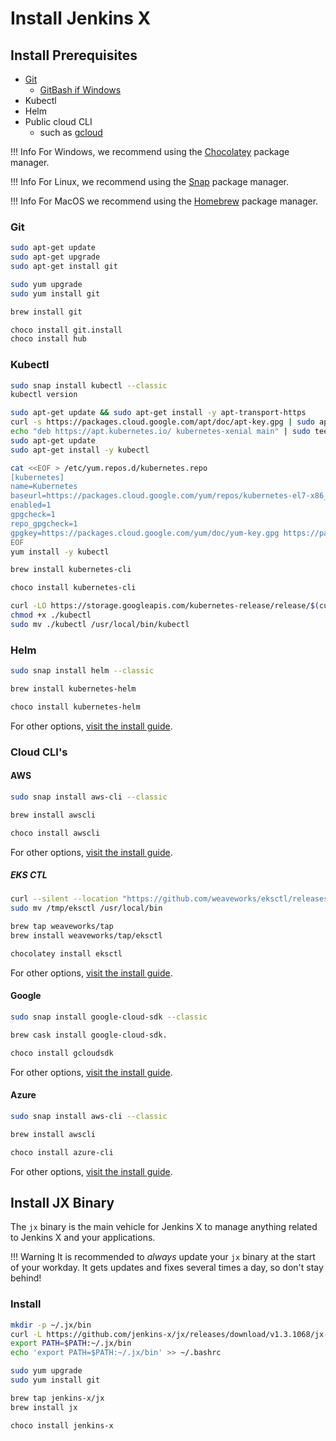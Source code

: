 # Install Jenkins X

## Install Prerequisites

* [Git](https://git-scm.com/download)
    * [GitBash if Windows](https://gitforwindows.org/)
* Kubectl
* Helm
* Public cloud CLI
    * such as [gcloud](https://cloud.google.com/sdk/docs/quickstarts)

!!! Info
    For Windows, we recommend using the [Chocolatey](https://chocolatey.org/) package manager.

!!! Info
    For Linux, we recommend using the [Snap](https://snapcraft.io/) package manager.

!!! Info
    For MacOS we recommend using the [Homebrew](https://brew.sh/) package manager.

### Git

```bash tab="Debian"
sudo apt-get update
sudo apt-get upgrade
sudo apt-get install git
```

```bash tab="RHEL"
sudo yum upgrade
sudo yum install git
```

```bash tab="Homebrew"
brew install git
```

```bash tab="Windows"
choco install git.install
choco install hub
```

### Kubectl

```bash tab="Snap"
sudo snap install kubectl --classic
kubectl version
```

```bash tab="Debian"
sudo apt-get update && sudo apt-get install -y apt-transport-https
curl -s https://packages.cloud.google.com/apt/doc/apt-key.gpg | sudo apt-key add -
echo "deb https://apt.kubernetes.io/ kubernetes-xenial main" | sudo tee -a /etc/apt/sources.list.d/kubernetes.list
sudo apt-get update
sudo apt-get install -y kubectl
```

```bash tab="RHEL"
cat <<EOF > /etc/yum.repos.d/kubernetes.repo
[kubernetes]
name=Kubernetes
baseurl=https://packages.cloud.google.com/yum/repos/kubernetes-el7-x86_64
enabled=1
gpgcheck=1
repo_gpgcheck=1
gpgkey=https://packages.cloud.google.com/yum/doc/yum-key.gpg https://packages.cloud.google.com/yum/doc/rpm-package-key.gpg
EOF
yum install -y kubectl
```

```bash tab="Homebrew"
brew install kubernetes-cli
```

```bash tab="Windows"
choco install kubernetes-cli
```

```bash tab="Curl"
curl -LO https://storage.googleapis.com/kubernetes-release/release/$(curl -s https://storage.googleapis.com/kubernetes-release/release/stable.txt)/bin/linux/amd64/kubectl
chmod +x ./kubectl
sudo mv ./kubectl /usr/local/bin/kubectl
```

### Helm

```bash tab="Snap"
sudo snap install helm --classic
```

```bash tab="Homebrew"
brew install kubernetes-helm
```

```bash tab="Windows"
choco install kubernetes-helm
```

For other options, [visit the install guide](https://helm.sh/docs/using_helm/#installing-helm).

### Cloud CLI's

#### AWS

```bash tab="Snap"
sudo snap install aws-cli --classic
```

```bash tab="Homebrew"
brew install awscli
```

```bash tab="Windows"
choco install awscli
```

For other options, [visit the install guide]().

##### EKS CTL

```bash tab="Linux"
curl --silent --location "https://github.com/weaveworks/eksctl/releases/download/latest_release/eksctl_$(uname -s)_amd64.tar.gz" | tar xz -C /tmp
sudo mv /tmp/eksctl /usr/local/bin
```

```bash tab="Homebrew"
brew tap weaveworks/tap
brew install weaveworks/tap/eksctl
```

```bash tab="Windows"
chocolatey install eksctl
```

For other options, [visit the install guide]().

#### Google

```bash tab="Snap"
sudo snap install google-cloud-sdk --classic
```

```bash tab="Homebrew"
brew cask install google-cloud-sdk.
```

```bash tab="Windows"
choco install gcloudsdk
```

For other options, [visit the install guide](https://cloud.google.com/sdk/docs/quickstarts).

#### Azure

```bash tab="Snap"
sudo snap install aws-cli --classic
```

```bash tab="Homebrew"
brew install awscli
```

```bash tab="Windows"
choco install azure-cli
```

For other options, [visit the install guide](https://docs.microsoft.com/en-us/cli/azure/install-azure-cli?view=azure-cli-latest).

## Install JX Binary

The `jx` binary is the main vehicle for Jenkins X to manage anything related to Jenkins X and your applications.

!!! Warning
    It is recommended to *always* update your `jx` binary at the start of your workday. It gets updates and fixes several times a day, so don't stay behind!

### Install

```bash tab="Linux"
mkdir -p ~/.jx/bin
curl -L https://github.com/jenkins-x/jx/releases/download/v1.3.1068/jx-linux-amd64.tar.gz | tar xzv -C ~/.jx/bin
export PATH=$PATH:~/.jx/bin
echo 'export PATH=$PATH:~/.jx/bin' >> ~/.bashrc
```

```bash tab="RHEL"
sudo yum upgrade
sudo yum install git
```

```bash tab="Homebrew"
brew tap jenkins-x/jx
brew install jx
```

```bash tab="Windows"
choco install jenkins-x
```